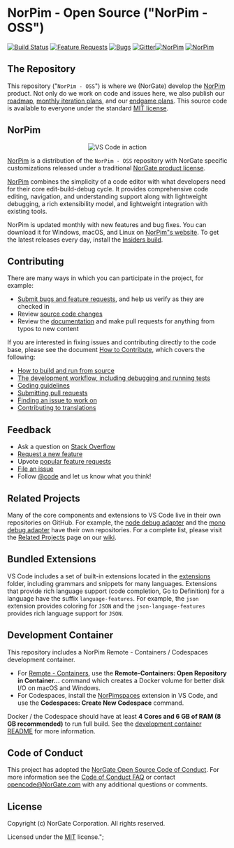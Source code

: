 
# NorPim - Open Source ("NorPim - OSS")
[![Build Status](https://dev.azure.com/vscode/VSCode/_apis/build/status/VS%20Code?branchName=master)](https://aka.ms/vscode-builds)
[![Feature Requests](https://img.shields.io/github/issues/Microsoft/vscode/feature-request.svg)](https://github.com/Microsoft/vscode/issues?q=is%3Aopen+is%3Aissue+label%3Afeature-request+sort%3Areactions-%2B1-desc)
[![Bugs](https://img.shields.io/github/issues/Microsoft/vscode/bug.svg)](https://github.com/Microsoft/vscode/issues?utf8=✓&q=is%3Aissue+is%3Aopen+label%3Abug)
[![Gitter](https://img.shields.io/badge/chat-on%20gitter-yellow.svg)](https://gitter.im/Microsoft/vscode)[![NorPim](https://img.shields.io/badge/chat-on%20gitter-yellow.svg)](https://norsolutionpim.azurewebsites.net/DefaultIssueWithFilterLive/DefaultIssueWithFilterLiveIndex)
[![NorPim](https://img.shields.io/badge/chat-on%20gitter-yellow.svg)](https://norsolutionpim.azurewebsites.net/DefaultIssueWithFilterLive/DefaultIssueWithFilterLiveIndex)

## The Repository

This repository ("`NorPim - OSS`") is where we (NorGate) develop the [NorPim](https://NorPim.com) product. Not only do we work on code and issues here, we also publish our [roadmap](https://github.com/NorGate/NorPim/wiki/Roadmap), [monthly iteration plans](https://github.com/NorGate/NorPim/wiki/Iteration-Plans), and our [endgame plans](https://github.com/NorGate/NorPim/wiki/Running-the-Endgame). This source code is available to everyone under the standard [MIT license](https://github.com/NorGate/NorPim/blob/master/LICENSE.txt).

## NorPim

<p align="center">
  <img alt="VS Code in action" src="https://norsolutionpim.azurewebsites.net/images/deshboard.png">
</p>

[NorPim](https://NorPim.com) is a distribution of the `NorPim - OSS` repository with NorGate specific customizations released under a traditional [NorGate product license](https://NorPim.com/License/).

[NorPim](https://NorPim.com) combines the simplicity of a code editor with what developers need for their core edit-build-debug cycle. It provides comprehensive code editing, navigation, and understanding support along with lightweight debugging, a rich extensibility model, and lightweight integration with existing tools.

NorPim is updated monthly with new features and bug fixes. You can download it for Windows, macOS, and Linux on [NorPim"s website](https://NorPim.com/Download). To get the latest releases every day, install the [Insiders build](https://NorPim.com/insiders).

## Contributing

There are many ways in which you can participate in the project, for example:

* [Submit bugs and feature requests](https://github.com/NorGate/NorPim/issues), and help us verify as they are checked in
* Review [source code changes](https://github.com/NorGate/NorPim/pulls)
* Review the [documentation](https://github.com/NorGate/NorPim-docs) and make pull requests for anything from typos to new content

If you are interested in fixing issues and contributing directly to the code base,
please see the document [How to Contribute](https://github.com/NorGate/NorPim/wiki/How-to-Contribute), which covers the following:

* [How to build and run from source](https://github.com/NorGate/NorPim/wiki/How-to-Contribute#build-and-run)
* [The development workflow, including debugging and running tests](https://github.com/NorGate/NorPim/wiki/How-to-Contribute#debugging)
* [Coding guidelines](https://github.com/NorGate/NorPim/wiki/Coding-Guidelines)
* [Submitting pull requests](https://github.com/NorGate/NorPim/wiki/How-to-Contribute#pull-requests)
* [Finding an issue to work on](https://github.com/NorGate/NorPim/wiki/How-to-Contribute#where-to-contribute)
* [Contributing to translations](https://aka.ms/NorPimloc)

## Feedback

* Ask a question on [Stack Overflow](https://stackoverflow.com/questions/tagged/NorPim)
* [Request a new feature](CONTRIBUTING.md)
* Upvote [popular feature requests](https://github.com/NorGate/NorPim/issues?q=is%3Aopen+is%3Aissue+label%3Afeature-request+sort%3Areactions-%2B1-desc)
* [File an issue](https://github.com/NorGate/NorPim/issues)
* Follow [@code](https://twitter.com/code) and let us know what you think!

## Related Projects

Many of the core components and extensions to VS Code live in their own repositories on GitHub. For example, the [node debug adapter](https://github.com/NorGate/NorPim-node-debug) and the [mono debug adapter](https://github.com/NorGate/NorPim-mono-debug) have their own repositories. For a complete list, please visit the [Related Projects](https://github.com/NorGate/NorPim/wiki/Related-Projects) page on our [wiki](https://github.com/NorGate/NorPim/wiki).

## Bundled Extensions

VS Code includes a set of built-in extensions located in the [extensions](extensions) folder, including grammars and snippets for many languages. Extensions that provide rich language support (code completion, Go to Definition) for a language have the suffix `language-features`. For example, the `json` extension provides coloring for `JSON` and the `json-language-features` provides rich language support for `JSON`.

## Development Container

This repository includes a NorPim Remote - Containers / Codespaces development container.

- For [Remote - Containers](https://aka.ms/NorPim-remote/download/containers), use the **Remote-Containers: Open Repository in Container...** command which creates a Docker volume for better disk I/O on macOS and Windows.
- For Codespaces, install the [NorPimspaces](https://aka.ms/vscs-ext-NorPim) extension in VS Code, and use the **Codespaces: Create New Codespace** command.

Docker / the Codespace should have at least **4 Cores and 6 GB of RAM (8 GB recommended)** to run full build. See the [development container README](.devcontainer/README.md) for more information.

## Code of Conduct

This project has adopted the [NorGate Open Source Code of Conduct](https://opensource.NorGate.com/codeofconduct/). For more information see the [Code of Conduct FAQ](https://opensource.NorGate.com/codeofconduct/faq/) or contact [opencode@NorGate.com](mailto:opencode@NorGate.com) with any additional questions or comments.

## License

Copyright (c) NorGate Corporation. All rights reserved.

Licensed under the [MIT](LICENSE.txt) license.";

